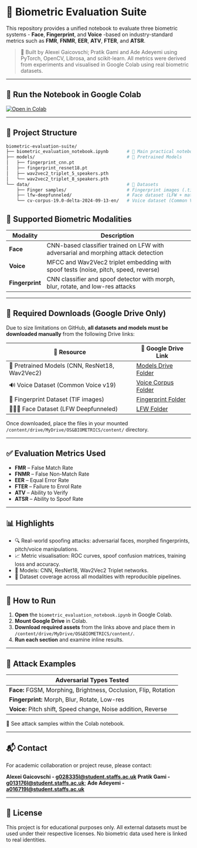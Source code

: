 # 🔐 Biometric Evaluation Suite

This repository provides a unified notebook to evaluate three biometric systems - **Face**, **Fingerprint**, and **Voice** -based on industry-standard metrics such as **FMR**, **FNMR**, **EER**, **ATV**, **FTER**, and **ATSR**.

> 📘 Built by Alexei Gaicovschi; Pratik Gami and Ade Adeyemi using PyTorch, OpenCV, Librosa, and scikit-learn. All metrics were derived from experiments and visualised in Google Colab using real biometric datasets.

---

## 🚀 Run the Notebook in Google Colab

[![Open in Colab](https://colab.research.google.com/assets/colab-badge.svg)](https://colab.research.google.com/drive/1qXaYSXdy7-p7yqsTMPRbr97quCwPrC1H?usp=sharing)

---

## 📁 Project Structure

```bash
biometric-evaluation-suite/
├── biometric_evaluation_notebook.ipynb       # 📘 Main practical notebook (Colab-ready)
├── models/                                   # 🧠 Pretrained Models
│   ├── fingerprint_cnn.pt
│   ├── fingerprint_resnet18.pt
│   ├── wav2vec2_triplet_5_speakers.pth
│   └── wav2vec2_triplet_8_speakers.pth
└── data/                                     # 📂 Datasets
    ├── Finger samples/                       # Fingerprint images (.tif)
    ├── lfw-deepfunneled/                     # Face dataset (LFW + match CSVs)
    └── cv-corpus-19.0-delta-2024-09-13-en/   # Voice dataset (Common Voice v19 EN)
```

## 🧠 Supported Biometric Modalities

| Modality    | Description |
|-------------|-------------|
| **Face**    | CNN-based classifier trained on LFW with adversarial and morphing attack detection |
| **Voice**   | MFCC and Wav2Vec2 triplet embedding with spoof tests (noise, pitch, speed, reverse) |
| **Fingerprint** | CNN classifier and spoof detector with morph, blur, rotate, and low-res attacks |

---

## 🔗 Required Downloads (Google Drive Only)

Due to size limitations on GitHub, **all datasets and models must be downloaded manually** from the following Drive links:

| 📂 Resource | 🔗 Google Drive Link |
|------------|----------------------|
| 🧠 Pretrained Models (CNN, ResNet18, Wav2Vec2) | [Models Drive Folder](https://drive.google.com/drive/folders/1faXs5e6hUYbE5wOodiztZjFaSqwAXfgX?usp=sharing) |
| 🔊 Voice Dataset (Common Voice v19) | [Voice Corpus Folder](https://drive.google.com/drive/folders/1egpCptKTutadubFm_o1NrKpHHaxw_-IQ?usp=sharing) |
| 🧷 Fingerprint Dataset (TIF images) | [Fingerprint Folder](https://drive.google.com/drive/folders/1tiXDyNK4uRjc6Jm6t7s9FiwJPwkzOjak?usp=sharing) |
| 🧑‍🤝‍🧑 Face Dataset (LFW Deepfunneled) | [LFW Folder](https://drive.google.com/drive/folders/1GmLJSTt09nH4QO0iEC2baGmN-na8y6t5?usp=sharing) |

Once downloaded, place the files in your mounted `/content/drive/MyDrive/OS&BIOMETRICS/content/` directory.

---

## ✅ Evaluation Metrics Used

- **FMR** – False Match Rate  
- **FNMR** – False Non-Match Rate  
- **EER** – Equal Error Rate  
- **FTER** – Failure to Enrol Rate  
- **ATV** – Ability to Verify  
- **ATSR** – Ability to Spoof Rate

---

## 📊 Highlights

- 🔍 Real-world spoofing attacks: adversarial faces, morphed fingerprints, pitch/voice manipulations.
- 📈 Metric visualisation: ROC curves, spoof confusion matrices, training loss and accuracy.
- 🧠 Models: CNN, ResNet18, Wav2Vec2 Triplet networks.
- 🧪 Dataset coverage across all modalities with reproducible pipelines.

---

## 🚀 How to Run

1. **Open** the `biometric_evaluation_notebook.ipynb` in Google Colab.
2. **Mount Google Drive** in Colab.
3. **Download required assets** from the links above and place them in `/content/drive/MyDrive/OS&BIOMETRICS/content/`.
4. **Run each section** and examine inline results.

---

## 🧪 Attack Examples

| Adversarial Types Tested |
|--------------------------|
| **Face:** FGSM, Morphing, Brightness, Occlusion, Flip, Rotation |
| **Fingerprint:** Morph, Blur, Rotate, Low-res |
| **Voice:** Pitch shift, Speed change, Noise addition, Reverse |

📸 See attack samples within the Colab notebook.

---

## 📬 Contact

For academic collaboration or project reuse, please contact:

**Alexei Gaicovschi - g028335l@student.staffs.ac.uk** 
**Pratik Gami - g013176l@student.staffs.ac.uk**; 
**Ade Adeyemi - a016719l@student.staffs.ac.uk**

---

## 📎 License

This project is for educational purposes only. All external datasets must be used under their respective licenses. No biometric data used here is linked to real identities.
